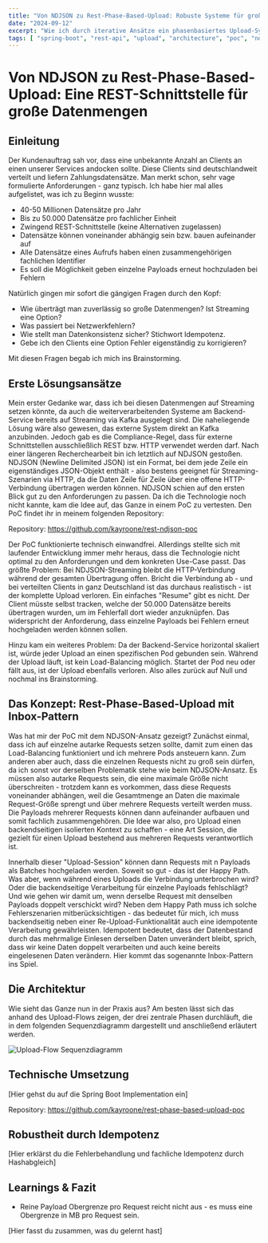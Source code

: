 ```yaml
---
title: "Von NDJSON zu Rest-Phase-Based-Upload: Robuste Systeme für große Datenmengen"
date: "2024-09-12"
excerpt: "Wie ich durch iterative Ansätze ein phasenbasiertes Upload-System entwickelt habe, das große Datentransfers robust und fehlertolerant macht"
tags: [ "spring-boot", "rest-api", "upload", "architecture", "poc", "ndjson" ]
---
```


# Von NDJSON zu Rest-Phase-Based-Upload: Eine REST-Schnittstelle für große Datenmengen

## Einleitung

Der Kundenauftrag sah vor, dass eine unbekannte Anzahl an Clients an einen unserer Services andocken sollte. Diese Clients sind deutschlandweit verteilt und liefern Zahlungsdatensätze. Man merkt schon, sehr vage formulierte Anforderungen - ganz typisch. Ich habe hier mal alles aufgelistet, was ich zu Beginn wusste:

- 40-50 Millionen Datensätze pro Jahr
- Bis zu 50.000 Datensätze pro fachlicher Einheit
- Zwingend REST-Schnittstelle (keine Alternativen zugelassen)
- Datensätze können voneinander abhängig sein bzw. bauen aufeinander auf
- Alle Datensätze eines Aufrufs haben einen zusammengehörigen fachlichen Identifier
- Es soll die Möglichkeit geben einzelne Payloads erneut hochzuladen bei Fehlern

Natürlich gingen mir sofort die gängigen Fragen durch den Kopf:

- Wie überträgt man zuverlässig so große Datenmengen? Ist Streaming eine Option?
- Was passiert bei Netzwerkfehlern?
- Wie stellt man Datenkonsistenz sicher? Stichwort Idempotenz.
- Gebe ich den Clients eine Option Fehler eigenständig zu korrigieren?

Mit diesen Fragen begab ich mich ins Brainstorming.

## Erste Lösungsansätze

Mein erster Gedanke war, dass ich bei diesen Datenmengen auf Streaming setzen könnte, da auch die weiterverarbeitenden Systeme am Backend-Service bereits auf Streaming via Kafka ausgelegt sind. Die naheliegende Lösung wäre also gewesen, das externe System direkt an Kafka anzubinden. Jedoch gab es die Compliance-Regel, dass für externe Schnittstellen ausschließlich REST bzw. HTTP verwendet werden darf. Nach einer längeren Recherchearbeit bin ich letztlich auf NDJSON gestoßen. NDJSON (Newline Delimited JSON) ist ein Format, bei dem jede Zeile ein eigenständiges JSON-Objekt enthält - also bestens geeignet für Streaming-Szenarien via HTTP, da die Daten Zeile für Zeile über eine offene HTTP-Verbindung übertragen werden können. NDJSON schien auf den ersten Blick gut zu den Anforderungen zu passen. Da ich die Technologie noch nicht kannte, kam die Idee auf, das Ganze in einem PoC zu vertesten. Den PoC findet ihr in meinem folgenden Repository:

Repository: https://github.com/kayroone/rest-ndjson-poc

Der PoC funktionierte technisch einwandfrei. Allerdings stellte sich mit laufender Entwicklung immer mehr heraus, dass die Technologie nicht optimal zu den Anforderungen und dem konkreten Use-Case passt. Das größte Problem: Bei NDJSON-Streaming bleibt die HTTP-Verbindung während der gesamten Übertragung offen. Bricht die Verbindung ab - und bei verteilten Clients in ganz Deutschland ist das durchaus realistisch - ist der komplette Upload verloren. Ein einfaches "Resume" gibt es nicht. Der Client müsste selbst tracken, welche der 50.000 Datensätze bereits übertragen wurden, um im Fehlerfall dort wieder anzuknüpfen. Das widerspricht der Anforderung, dass einzelne Payloads bei Fehlern erneut hochgeladen werden können sollen.

Hinzu kam ein weiteres Problem: Da der Backend-Service horizontal skaliert ist, würde jeder Upload an einen spezifischen Pod gebunden sein. Während der Upload läuft, ist kein Load-Balancing möglich. Startet der Pod neu oder fällt aus, ist der Upload ebenfalls verloren. Also alles zurück auf Null und nochmal ins Brainstorming.

## Das Konzept: Rest-Phase-Based-Upload mit Inbox-Pattern

Was hat mir der PoC mit dem NDJSON-Ansatz gezeigt? Zunächst einmal, dass ich auf einzelne autarke Requests setzen sollte, damit zum einen das Load-Balancing funktioniert und ich mehrere Pods ansteuern kann. Zum anderen aber auch, dass die einzelnen Requests nicht zu groß sein dürfen, da ich sonst vor derselben Problematik stehe wie beim NDJSON-Ansatz. Es müssen also autarke Requests sein, die eine maximale Größe nicht überschreiten - trotzdem kann es vorkommen, dass diese Requests voneinander abhängen, weil die Gesamtmenge an Daten die maximale Request-Größe sprengt und über mehrere Requests verteilt werden muss. Die Payloads mehrerer Requests können dann aufeinander aufbauen und somit fachlich zusammengehören. Die Idee war also, pro Upload einen backendseitigen isolierten Kontext zu schaffen - eine Art Session, die gezielt für einen Upload bestehend aus mehreren Requests verantwortlich ist.

Innerhalb dieser "Upload-Session" können dann Requests mit n Payloads als Batches hochgeladen werden. Soweit so gut - das ist der Happy Path. Was aber, wenn während eines Uploads die Verbindung unterbrochen wird? Oder die backendseitige Verarbeitung für einzelne Payloads fehlschlägt? Und wie gehen wir damit um, wenn derselbe Request mit denselben Payloads doppelt verschickt wird? Neben dem Happy Path muss ich solche Fehlerszenarien mitberücksichtigen - das bedeutet für mich, ich muss backendseitig neben einer Re-Upload-Funktionalität auch eine idempotente Verarbeitung gewährleisten. Idempotent bedeutet, dass der Datenbestand durch das mehrmalige Einlesen derselben Daten unverändert bleibt, sprich, dass wir keine Daten doppelt verarbeiten und auch keine bereits eingelesenen Daten verändern. Hier kommt das sogenannte Inbox-Pattern ins Spiel.

## Die Architektur

Wie sieht das Ganze nun in der Praxis aus? Am besten lässt sich das anhand des Upload-Flows zeigen, der drei zentrale Phasen durchläuft, die in dem folgenden Sequenzdiagramm dargestellt und anschließend erläutert werden.

![Upload-Flow Sequenzdiagramm](/blog-images/rest-phase-based-upload-sequence.svg)

## Technische Umsetzung

[Hier gehst du auf die Spring Boot Implementation ein]

Repository: https://github.com/kayroone/rest-phase-based-upload-poc

## Robustheit durch Idempotenz

[Hier erklärst du die Fehlerbehandlung und fachliche Idempotenz durch Hashabgleich]

## Learnings & Fazit

- Reine Payload Obergrenze pro Request reicht nicht aus - es muss eine Obergrenze in MB pro Request sein.

[Hier fasst du zusammen, was du gelernt hast]